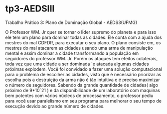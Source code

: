 # tp3-AEDSIII
Trabalho Prático 3: Plano de Dominação Global - AEDS3(UFMG)

O Professor WM. Jr quer se tornar o lÍder supremo do planeta e para isso ele tem um plano para dominar todas as cidades. Ele conta com a ajuda dos mestres do mal CDFDR, para executar o seu plano. O plano consiste em, os mestres do mal atacarem as cidades usando uma arma de manipulação mental e assim dominar a cidade transformando a população em seguidores do professor WM. Jr. Porém os ataques tem efeitos colaterais, toda vez que uma cidade a ser dominada ´e atacada algumas cidades próximas explodem. Você foi convidado a fazer uma solução computacional para o problema de escolher as cidades, visto que é necessário priorizar as escolha pois a destruição da arma não é tão intuitiva e é preciso maximizar o número de seguidores. Sabendo da grande quantidade de cidades( algo próximo de 9*10ˆ21 ) e da disponibilidade de um laboratório com maquinas bem potentes com vários núcleos de processamento, o professor pediu para você usar paralelismo em seu programa para melhorar o seu tempo de execução devido ao grande número de cidades.
